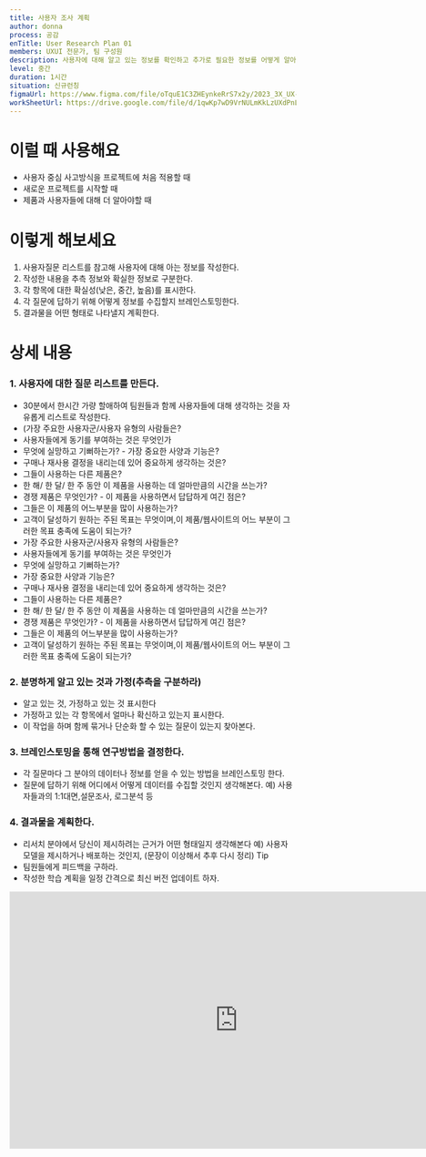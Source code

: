 ```yaml
---
title: 사용자 조사 계획
author: donna
process: 공감
enTitle: User Research Plan 01
members: UXUI 전문가, 팀 구성원
description: 사용자에 대해 알고 있는 정보를 확인하고 추가로 필요한 정보를 어떻게 알아낼 것인지 계획 하는 것
level: 중간
duration: 1시간
situation: 신규런칭
figmaUrl: https://www.figma.com/file/oTquE1C3ZHEynkeRrS7x2y/2023_3X_UX-Card_WorkSheet_Ver.3?type=design&node-id=104-4460&mode=design&t=uMLYbDeXRC8639ZD-4
workSheetUrl: https://drive.google.com/file/d/1qwKp7wD9VrNULmKkLzUXdPnLy74JyjyH/view?usp=sharing
---
```

<!-- 프로세스별 보기: 공감, 설계, 프로토타입, 테스트 -->
<!--duration은 분단위로 숫자만 적어주세요-->
<!--level: 쉬움, 중간, 어려움-->

# 이럴 때 사용해요

- 사용자 중심 사고방식을 프로젝트에 처음 적용할 때
- 새로운 프로젝트를 시작할 때
- 제품과 사용자들에 대해 더 알아야할 때

# 이렇게 해보세요

1. 사용자질문 리스트를 참고해 사용자에 대해 아는 정보를 작성한다.
2. 작성한 내용을 추측 정보와 확실한 정보로 구분한다.
3. 각 항목에 대한 확실성(낮은, 중간, 높음)를 표시한다.
4. 각 질문에 답하기 위해 어떻게 정보를 수집할지 브레인스토밍한다.
5. 결과물을 어떤 형태로 나타낼지 계획한다.

# 상세 내용

### 1. 사용자에 대한 질문 리스트를 만든다.
- 30분에서 한시간 가량 할애하여 팀원들과 함께 사용자들에 대해 생각하는 것을 자유롭게 리스트로 작성한다. 
- (가장 주요한 사용자군/사용자 유형의 사람들은? 
- 사용자들에게 동기를 부여하는 것은 무엇인가 
- 무엇에 실망하고 기뻐하는가? - 가장 중요한 사양과 기능은? 
- 구매나 재사용 결정을 내리는데 있어 중요하게 생각하는 것은? 
- 그들이 사용하는 다른 제품은? 
- 한 해/ 한 달/ 한 주 동안 이 제품을 사용하는 데 얼마만큼의 시간을 쓰는가? 
- 경쟁 제품은 무엇인가? - 이 제품을 사용하면서 답답하게 여긴 점은? 
- 그들은 이 제품의 어느부분을 많이 사용하는가? 
- 고객이 달성하기 원하는 주된 목표는 무엇이며,이 제품/웹사이트의 어느 부분이 그러한 목표 충족에 도움이 되는가? 
- 가장 주요한 사용자군/사용자 유형의 사람들은? 
- 사용자들에게 동기를 부여하는 것은 무엇인가 
- 무엇에 실망하고 기뻐하는가? 
- 가장 중요한 사양과 기능은? 
- 구매나 재사용 결정을 내리는데 있어 중요하게 생각하는 것은? 
- 그들이 사용하는 다른 제품은? 
- 한 해/ 한 달/ 한 주 동안 이 제품을 사용하는 데 얼마만큼의 시간을 쓰는가? 
- 경쟁 제품은 무엇인가? - 이 제품을 사용하면서 답답하게 여긴 점은? 
- 그들은 이 제품의 어느부분을 많이 사용하는가? 
- 고객이 달성하기 원하는 주된 목표는 무엇이며,이 제품/웹사이트의 어느 부분이 그러한 목표 충족에 도움이 되는가? 

### 2. 분명하게 알고 있는 것과 가정(추측을 구분하라) 
- 알고 있는 것, 가정하고 있는 것 표시한다 
- 가정하고 있는 각 항목에서 얼마나 확신하고 있는지 표시한다. 
- 이 작업을 하며 함께 묶거나 단순화 할 수 있는 질문이 있는지 찾아본다. 

### 3. 브레인스토밍을 통해 연구방법을 결정한다. 
- 각 질문마다 그 분야의 데이터나 정보를 얻을 수 있는 방법을 브레인스토밍 한다. 
- 질문에 답하기 위해 어디에서 어떻게 데이터를 수집할 것인지 생각해본다. 예) 사용자들과의 1:1대면,설문조사, 로그분석 등 

### 4. 결과물을 계획한다. 
- 리서치 분야에서 당신이 제시하려는 근거가 어떤 형태일지 생각해본다 예) 사용자 모델을 제시하거나 배포하는 것인지, (문장이 이상해서 추후 다시 정리)
Tip
- 팀원들에게 피드백을 구하라.
- 작성한 학습 계획을 일정 간격으로 최신 버전 업데이트 하자.

<iframe style="border: 1px solid rgba(0, 0, 0, 0.1);" width="800" height="450" src="https://www.figma.com/embed?embed_host=share&url=https%3A%2F%2Fwww.figma.com%2Ffile%2FoTquE1C3ZHEynkeRrS7x2y%2F2023_3X_UX-Card_WorkSheet_Ver.3%3Ftype%3Ddesign%26node-id%3D104%253A4461%26mode%3Ddesign%26t%3DuMLYbDeXRC8639ZD-1" allowfullscreen></iframe>
